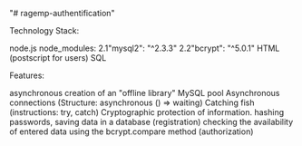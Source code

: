 "# ragemp-authentification"

Technology Stack:

node.js
node_modules:
2.1"mysql2": "^2.3.3"
2.2"bcrypt": "^5.0.1"
HTML (postscript for users)
SQL

Features:

asynchronous creation of an "offline library"
MySQL pool
Asynchronous connections (Structure: asynchronous () => waiting)
Catching fish (instructions: try, catch)
Cryptographic protection of information.
hashing passwords, saving data in a database (registration)
checking the availability of entered data using the bcrypt.compare method (authorization)
